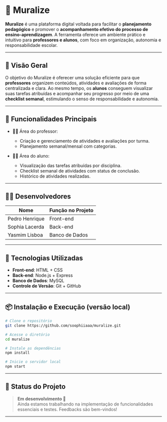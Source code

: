 # 📘 Muralize

**Muralize** é uma plataforma digital voltada para facilitar o **planejamento pedagógico** e promover o **acompanhamento efetivo do processo de ensino-aprendizagem**. A ferramenta oferece um ambiente prático e intuitivo para **professores e alunos**, com foco em organização, autonomia e responsabilidade escolar.

---

## 📌 Visão Geral

O objetivo do Muralize é oferecer uma solução eficiente para que **professores** organizem conteúdos, atividades e avaliações de forma centralizada e clara. Ao mesmo tempo, os **alunos** conseguem visualizar suas tarefas atribuídas e acompanhar seu progresso por meio de uma **checklist semanal**, estimulando o senso de responsabilidade e autonomia.

---

## 🎯 Funcionalidades Principais

- 👨‍🏫 Área do professor:
  - Criação e gerenciamento de atividades e avaliações por turma.
  - Planejamento semanal/mensal com categorias.

- 👩‍🎓 Área do aluno:
  - Visualização das tarefas atribuídas por disciplina.
  - Checklist semanal de atividades com status de conclusão.
  - Histórico de atividades realizadas.

---

## 👩‍💻 Desenvolvedores

| Nome               | Função no Projeto                |
|--------------------|----------------------------------|
| Pedro Henrique     | Front-end                        |
| Sophia Lacerda     | Back-end                         |
| Yasmim Lisboa      | Banco de Dados                   |

---

## 💪 Tecnologias Utilizadas

- **Front-end**: HTML + CSS  
- **Back-end**: Node.js + Express  
- **Banco de Dados**: MySQL
- **Controle de Versão**: Git + GitHub  

---

## 📦 Instalação e Execução (versão local)

```bash
# Clone o repositório
git clone https://github.com/soophiiaaa/muralize.git

# Acesse o diretório
cd muralize

# Instale as dependências
npm install

# Inicie o servidor local
npm start
```

---

## 🚧 Status do Projeto

> **Em desenvolvimento 🚧**  
Ainda estamos trabalhando na implementação de funcionalidades essenciais e testes. Feedbacks são bem-vindos!

---
